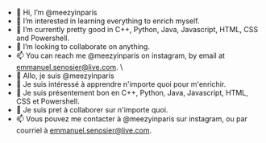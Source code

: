 * 👋 Hi, I’m @meezyinparis
* 👀 I’m interested in learning everything to enrich myself.
* 🌱 I’m currently pretty good in C++, Python, Java, Javascript, HTML, CSS and Powershell.
* 💞️ I’m looking to collaborate on anything.
* 📫 You can reach me @meezyinparis on instagram, by email at emmanuel.senosier@live.com.
\
* 👋 Allo, je suis @meezyinparis
* 👀 Je suis intéressé à apprendre n'importe quoi pour m'enrichir.
* 🌱 Je suis présentement bon en C++, Python, Java, Javascript, HTML, CSS et Powershell.
* 💞️ Je suis pret à collaborer sur n'importe quoi.
* 📫 Vous pouvez me contacter à @meezyinparis sur instagram, ou par courriel à emmanuel.senosier@live.com.

<!---
meezyinparis/meezyinparis is a ✨ special ✨ repository because its `README.md` (this file) appears on your GitHub profile.
You can click the Preview link to take a look at your changes.
--->
